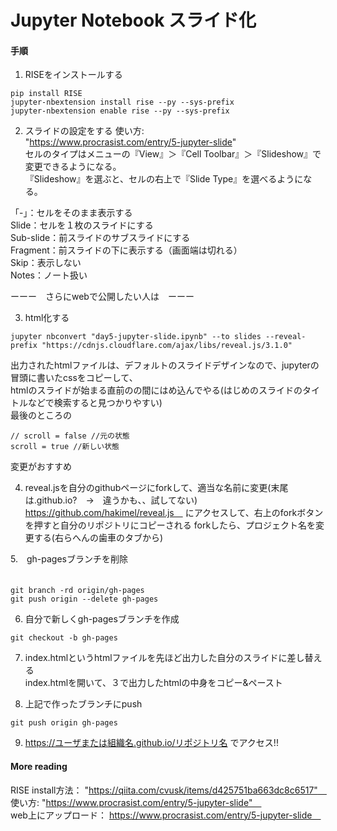 # Jupyter Notebook スライド化

#### 手順

1. RISEをインストールする

```ターミナル
pip install RISE
jupyter-nbextension install rise --py --sys-prefix
jupyter-nbextension enable rise --py --sys-prefix
```

2. スライドの設定をする
使い方: <br>
"https://www.procrasist.com/entry/5-jupyter-slide" <br>
セルのタイプはメニューの『View』＞『Cell Toolbar』＞『Slideshow』で変更できるようになる。 <br>
『Slideshow』を選ぶと、セルの右上で『Slide Type』を選べるようになる。 <br>

「-」：セルをそのまま表示する  <br>
Slide：セルを１枚のスライドにする  <br>
Sub-slide：前スライドのサブスライドにする  <br>
Fragment：前スライドの下に表示する（画面端は切れる）  <br>
Skip：表示しない  <br>
Notes：ノート扱い  <br>

ーーー　さらにwebで公開したい人は　ーーー  <br>

3. html化する  <br>
```ターミナル
jupyter nbconvert "day5-jupyter-slide.ipynb" --to slides --reveal-prefix "https://cdnjs.cloudflare.com/ajax/libs/reveal.js/3.1.0"
```
出力されたhtmlファイルは、デフォルトのスライドデザインなので、jupyterの冒頭に書いたcssをコピーして、  <br>
htmlのスライドが始まる直前の<style></style>の間にはめ込んでやる(はじめのスライドのタイトルなどで検索すると見つかりやすい)  <br>
最後のところの
```
// scroll = false //元の状態
scroll = true //新しい状態
```
変更がおすすめ　 <br>

4. reveal.jsを自分のgithubページにforkして、適当な名前に変更(末尾は.github.io?　→　違うかも、、試してない)　 <br>
https://github.com/hakimel/reveal.js　
にアクセスして、右上のforkボタンを押すと自分のリポジトリにコピーされる
forkしたら、プロジェクト名を変更する(右らへんの歯車のタブから)

5.　gh-pagesブランチを削除　 <br>　

```ターミナル
git branch -rd origin/gh-pages
git push origin --delete gh-pages
```

6. 自分で新しくgh-pagesブランチを作成　 <br>

```ターミナル
git checkout -b gh-pages
```

7. index.htmlというhtmlファイルを先ほど出力した自分のスライドに差し替える　<br>
index.htmlを開いて、３で出力したhtmlの中身をコピー&ペースト　<br>

8. 上記で作ったブランチにpush　<br>

```ターミナル
git push origin gh-pages
```

9. https://ユーザまたは組織名.github.io/リポジトリ名 でアクセス!!　<br>

#### More reading
RISE install方法： "https://qiita.com/cvusk/items/d425751ba663dc8c6517"　<br>
使い方: "https://www.procrasist.com/entry/5-jupyter-slide"　<br>
web上にアップロード： https://www.procrasist.com/entry/5-jupyter-slide　<br>
